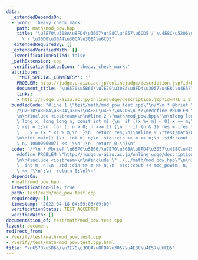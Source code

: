 ```yaml
---
data:
  _extendedDependsOn:
  - icon: ':heavy_check_mark:'
    path: math/mod_pow.hpp
    title: "\u7E70\u308A\u8FD4\u3057\u4E8C\u4E57\u6CD5 / \u4E8C\u5206\u7D2F\u4E57\u6CD5\
      \ / \u30D0\u30A4\u30CA\u30EA\u6CD5"
  _extendedRequiredBy: []
  _extendedVerifiedWith: []
  _isVerificationFailed: false
  _pathExtension: cpp
  _verificationStatusIcon: ':heavy_check_mark:'
  attributes:
    '*NOT_SPECIAL_COMMENTS*': ''
    PROBLEM: http://judge.u-aizu.ac.jp/onlinejudge/description.jsp?id=NTL_1_B
    document_title: "\u6570\u5B66/\u7E70\u308A\u8FD4\u3057\u4E8C\u4E57\u6CD5"
    links:
    - http://judge.u-aizu.ac.jp/onlinejudge/description.jsp?id=NTL_1_B
  bundledCode: "#line 1 \"test/math/mod_pow.test.cpp\"\n/*\n * @brief \u6570\u5B66\
    /\u7E70\u308A\u8FD4\u3057\u4E8C\u4E57\u6CD5\n */\n#define PROBLEM \"http://judge.u-aizu.ac.jp/onlinejudge/description.jsp?id=NTL_1_B\"\
    \n\n#include <iostream>\n\n#line 2 \"math/mod_pow.hpp\"\n\nlong long mod_pow(long\
    \ long x, long long n, const int m) {\n  if ((x %= m) < 0) x += m;\n  long long\
    \ res = 1;\n  for (; n > 0; n >>= 1) {\n    if (n & 1) res = (res * x) % m;\n\
    \    x = (x * x) % m;\n  }\n  return res;\n}\n#line 9 \"test/math/mod_pow.test.cpp\"\
    \n\nint main() {\n  int m, n;\n  std::cin >> m >> n;\n  std::cout << mod_pow(m,\
    \ n, 1000000007) << '\\n';\n  return 0;\n}\n"
  code: "/*\n * @brief \u6570\u5B66/\u7E70\u308A\u8FD4\u3057\u4E8C\u4E57\u6CD5\n */\n\
    #define PROBLEM \"http://judge.u-aizu.ac.jp/onlinejudge/description.jsp?id=NTL_1_B\"\
    \n\n#include <iostream>\n\n#include \"../../math/mod_pow.hpp\"\n\nint main() {\n\
    \  int m, n;\n  std::cin >> m >> n;\n  std::cout << mod_pow(m, n, 1000000007)\
    \ << '\\n';\n  return 0;\n}\n"
  dependsOn:
  - math/mod_pow.hpp
  isVerificationFile: true
  path: test/math/mod_pow.test.cpp
  requiredBy: []
  timestamp: '2022-04-18 04:59:03+09:00'
  verificationStatus: TEST_ACCEPTED
  verifiedWith: []
documentation_of: test/math/mod_pow.test.cpp
layout: document
redirect_from:
- /verify/test/math/mod_pow.test.cpp
- /verify/test/math/mod_pow.test.cpp.html
title: "\u6570\u5B66/\u7E70\u308A\u8FD4\u3057\u4E8C\u4E57\u6CD5"
---
```

